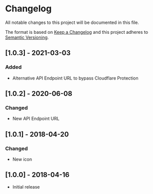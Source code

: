 # Changelog

All notable changes to this project will be documented in this file.

The format is based on [Keep a Changelog](http://keepachangelog.com/en/1.0.0/)
and this project adheres to [Semantic Versioning](http://semver.org/spec/v2.0.0.html).

## [1.0.3] - 2021-03-03

### Added

*   Alternative API Endpoint URL to bypass Cloudflare Protection

## [1.0.2] - 2020-06-08

### Changed

*   New API Endpoint URL

## [1.0.1] - 2018-04-20

### Changed

*   New icon

## [1.0.0] - 2018-04-16

*   Initial release
